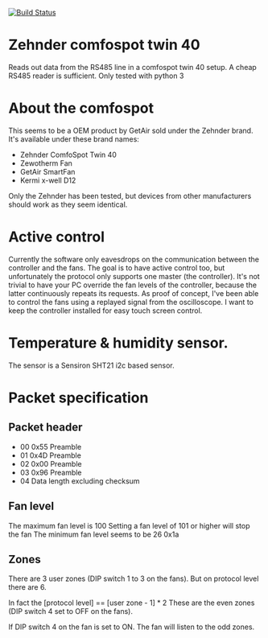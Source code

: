 [![Build Status](https://travis-ci.org/rubenbe/comfospottwin40.svg?branch=master)](https://travis-ci.org/rubenbe/comfospottwin40)

# Zehnder comfospot twin 40

Reads out data from the RS485 line in a comfospot twin 40 setup.
A cheap RS485 reader is sufficient.
Only tested with python 3

# About the comfospot
This seems to be a OEM product by GetAir sold under the Zehnder brand.
It's available under these brand names:
* Zehnder ComfoSpot Twin 40
* Zewotherm Fan
* GetAir SmartFan
* Kermi x-well D12


Only the Zehnder has been tested,
but devices from other manufacturers should work as they seem identical.

# Active control
Currently the software only eavesdrops on the communication
between the controller and the fans.
The goal is to have active control too, but unfortunately the protocol
only supports one master (the controller).
It's not trivial to have your PC override the fan levels of the controller,
because the latter continuously repeats its requests.
As proof of concept, I've been able to control the fans
using a replayed signal from the oscilloscope.
I want to keep the controller installed for easy touch screen control.

# Temperature & humidity sensor.
The sensor is a Sensiron SHT21 i2c based sensor.

# Packet specification
## Packet header
* 00 0x55 Preamble
* 01 0x4D Preamble
* 02 0x00 Preamble
* 03 0x96 Preamble
* 04 Data length excluding checksum

## Fan level
The maximum fan level is 100
Setting a fan level of 101 or higher will stop the fan
The minimum fan level seems to be 26 0x1a

## Zones
There are 3 user zones (DIP switch 1 to 3 on the fans).
But on protocol level there are 6.

In fact the [protocol level] == [user zone - 1] * 2
These are the even zones (DIP switch 4 set to OFF on the fans).

If DIP switch 4 on the fan is set to ON.
The fan will listen to the odd zones.
